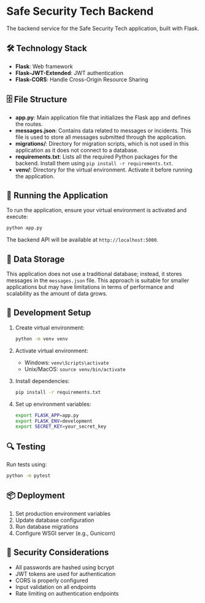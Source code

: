 # Safe Security Tech Backend

The backend service for the Safe Security Tech application, built with Flask.

## 🛠️ Technology Stack

- **Flask**: Web framework
- **Flask-JWT-Extended**: JWT authentication
- **Flask-CORS**: Handle Cross-Origin Resource Sharing

## 🗄️ File Structure

- **app.py**: Main application file that initializes the Flask app and defines the routes.
- **messages.json**: Contains data related to messages or incidents. This file is used to store all messages submitted through the application.
- **migrations/**: Directory for migration scripts, which is not used in this application as it does not connect to a database.
- **requirements.txt**: Lists all the required Python packages for the backend. Install them using `pip install -r requirements.txt`.
- **venv/**: Directory for the virtual environment. Activate it before running the application.

## 🚀 Running the Application

To run the application, ensure your virtual environment is activated and execute:
```bash
python app.py
```

The backend API will be available at `http://localhost:5000`.

## 🔄 Data Storage

This application does not use a traditional database; instead, it stores messages in the `messages.json` file. This approach is suitable for smaller applications but may have limitations in terms of performance and scalability as the amount of data grows.

## 🔧 Development Setup

1. Create virtual environment:
   ```bash
   python -m venv venv
   ```

2. Activate virtual environment:
   - Windows: `venv\Scripts\activate`
   - Unix/MacOS: `source venv/bin/activate`

3. Install dependencies:
   ```bash
   pip install -r requirements.txt
   ```

4. Set up environment variables:
   ```bash
   export FLASK_APP=app.py
   export FLASK_ENV=development
   export SECRET_KEY=your_secret_key
   ```

## 🔍 Testing

Run tests using:
```bash
python -m pytest
```

## 📦 Deployment

1. Set production environment variables
2. Update database configuration
3. Run database migrations
4. Configure WSGI server (e.g., Gunicorn)

## 🔐 Security Considerations

- All passwords are hashed using bcrypt
- JWT tokens are used for authentication
- CORS is properly configured
- Input validation on all endpoints
- Rate limiting on authentication endpoints
